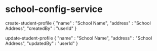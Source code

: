 # school-config-service

create-student-profile
{
	"name" : "School Name",
	"address" : "School Address",
	"createdBy" : "userId"
}

update-student-profile
{
	"name" : "School Name",
	"address" : "School Address",
	"updatedBy" : "userId"
}